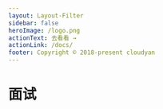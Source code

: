 ```yaml
---
layout: Layout-Filter
sidebar: false
heroImage: /logo.png
actionText: 去看看 →
actionLink: /docs/
footer: Copyright © 2018-present cloudyan
---
```


# 面试
